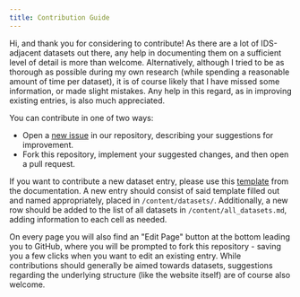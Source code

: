```yaml
---
title: Contribution Guide
---
```


Hi, and thank you for considering to contribute!
As there are a lot of IDS-adjacent datasets out there, any help in documenting them on a sufficient level of detail is more than welcome.
Alternatively, although I tried to be as thorough as possible during my own research (while spending a reasonable amount of time per dataset), it is of course likely that I have missed some information, or made slight mistakes.
Any help in this regard, as in improving existing entries, is also much appreciated.

You can contribute in one of two ways:

- Open a [new issue](https://github.com/fkie-cad/intrusion-detection-datasets/issues/new/choose) in our repository, describing your suggestions for improvement.
- Fork this repository, implement your suggested changes, and then open a pull request.

If you want to contribute a new dataset entry, please use this [template](https://raw.githubusercontent.com/fkie-cad/intrusion-detection-datasets/main/docs/new_entry_template.md) from the documentation.
A new entry should consist of said template filled out and named appropriately, placed in `/content/datasets/`.
Additionally, a new row should be added to the list of all datasets in `/content/all_datasets.md`, adding information to each cell as needed.

On every page you will also find an "Edit Page" button at the bottom leading you to GitHub, where you will be prompted to fork this repository - saving you a few clicks when you want to edit an existing entry.
While contributions should generally be aimed towards datasets, suggestions regarding the underlying structure (like the website itself) are of course also welcome.